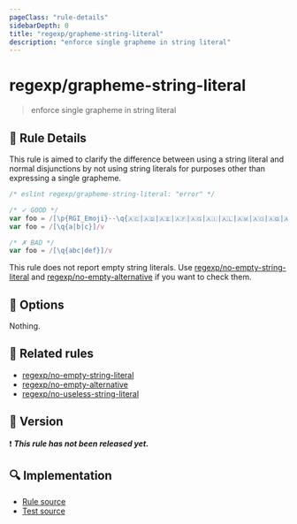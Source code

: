 ```yaml
---
pageClass: "rule-details"
sidebarDepth: 0
title: "regexp/grapheme-string-literal"
description: "enforce single grapheme in string literal"
---
```

# regexp/grapheme-string-literal

<!-- end auto-generated rule header -->

> enforce single grapheme in string literal

## :book: Rule Details

This rule is aimed to clarify the difference between using a string literal and normal disjunctions by not using string literals for purposes other than expressing a single grapheme.

<eslint-code-block>

```js
/* eslint regexp/grapheme-string-literal: "error" */

/* ✓ GOOD */
var foo = /[\p{RGI_Emoji}--\q{🇦🇨|🇦🇩|🇦🇪|🇦🇫|🇦🇬|🇦🇮|🇦🇱|🇦🇲|🇦🇴|🇦🇶|🇦🇷|🇦🇸|🇦🇹|🇦🇺|🇦🇼|🇦🇽|🇦🇿|🇧🇦|🇧🇧|🇧🇩|🇧🇪|🇧🇫|🇧🇬|🇧🇭|🇧🇮|🇧🇯}]/v
var foo = /[\q{a|b|c}]/v

/* ✗ BAD */
var foo = /[\q{abc|def}]/v
```

</eslint-code-block>

This rule does not report empty string literals. Use [regexp/no-empty-string-literal] and [regexp/no-empty-alternative] if you want to check them.

## :wrench: Options

Nothing.

## :couple: Related rules

- [regexp/no-empty-string-literal]
- [regexp/no-empty-alternative]
- [regexp/no-useless-string-literal]

[regexp/no-empty-string-literal]: ./no-empty-string-literal.md
[regexp/no-empty-alternative]: ./no-empty-alternative.md
[regexp/no-useless-string-literal]: ./no-useless-string-literal.md

## :rocket: Version

:exclamation: <badge text="This rule has not been released yet." vertical="middle" type="error"> ***This rule has not been released yet.*** </badge>

## :mag: Implementation

- [Rule source](https://github.com/ota-meshi/eslint-plugin-regexp/blob/master/lib/rules/grapheme-string-literal.ts)
- [Test source](https://github.com/ota-meshi/eslint-plugin-regexp/blob/master/tests/lib/rules/grapheme-string-literal.ts)
